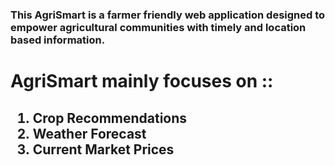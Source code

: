 <h3>This AgriSmart is a farmer friendly web application designed to empower agricultural communities with timely and location based information.<h3>
<h1>AgriSmart mainly focuses on ::</h1>
<h2>
<ol>
<li>Crop Recommendations</li>
<li>Weather Forecast</li>
<li>Current Market Prices</li>
</ol>
</h2>

